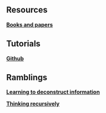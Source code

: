 
<h2>Resources</h2>

[**Books and papers**](https://ysanchezaraujo.github.io/resources)

<h2>Tutorials</h2>

[**Github**](https://YSanchezAraujo.github.io/short_git_tutorial)

<h2>Ramblings</h2>

[**Learning to deconstruct information**](https://ysanchezaraujo.github.io/violations_of_exp)

[**Thinking recursively**](https://ysanchezaraujo.github.io/recursion)
